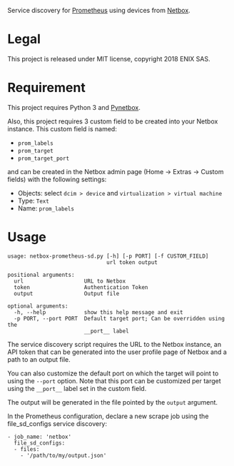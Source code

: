 Service discovery for [Prometheus](https://prometheus.io/) using devices from [Netbox](https://github.com/digitalocean/netbox).

# Legal

This project is released under MIT license, copyright 2018 ENIX SAS.


# Requirement

This project requires Python 3 and [Pynetbox](https://github.com/digitalocean/pynetbox/).

Also, this project requires 3 custom field to be created into your Netbox instance.
This custom field is named: 
 - `prom_labels` 
 - `prom_target`
 - `prom_target_port`

and can be created in the Netbox admin page (Home -> Extras -> Custom fields) with the following settings:

- Objects: select `dcim > device` and `virtualization > virtual machine`
- Type: `Text`
- Name: `prom_labels`

# Usage

```
usage: netbox-prometheus-sd.py [-h] [-p PORT] [-f CUSTOM_FIELD]
                               url token output

positional arguments:
  url                   URL to Netbox
  token                 Authentication Token
  output                Output file

optional arguments:
  -h, --help            show this help message and exit
  -p PORT, --port PORT  Default target port; Can be overridden using the
                        __port__ label
```

The service discovery script requires the URL to the Netbox instance, an
API token that can be generated into the user profile page of Netbox and a path
to an output file.

 You can also customize the default port on which
the target will point to using the `--port` option. Note that this port can be customized
per target using the `__port__` label set in the custom field.

The output will be generated in the file pointed by the `output` argument.

In the Prometheus configuration, declare a new scrape job using the file_sd_configs
service discovery:

```
- job_name: 'netbox'
  file_sd_configs:
  - files:
    - '/path/to/my/output.json'
```
